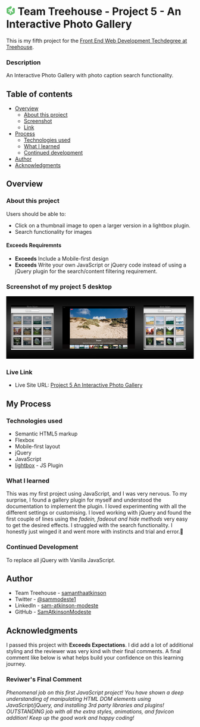 # ![](img/treehouse.png) Team Treehouse - Project 5 - An Interactive Photo Gallery

This is my fifth project for the [Front End Web Development Techdegree at Treehouse](https://teamtreehouse.com/techdegree/front-end-web-development).

### Description
An Interactive Photo Gallery with photo caption search functionality.

## Table of contents
- [Overview](#overview)
  - [About this project](#about-this-project)
  - [Screenshot](#screenshot)
  - [Link](#links)
- [Process](#my-process) 
  - [Technologies used](#technologies-used) 
  - [What I learned](#what-i-learned) 
  - [Continued development](#continued-development)  
- [Author](#author) 
- [Acknowledgments](#acknowledgments) 

## Overview
  
### About this project
Users should be able to:
- Click on a thumbnail image to open a larger version in a lightbox plugin.
- Search functionality for images

#### Exceeds Requiremnts
- **Exceeds** Include a Mobile-first design
- **Exceeds** Write your own JavaScript or jQuery code instead of using a jQuery plugin for the search/content filtering requirement.

### Screenshot of my project 5 desktop
![](img/project-5.jpg)

### Live Link
- Live Site URL: [Project 5 An Interactive Photo Gallery
](https://samatkinsonmodeste.github.io/treehouse-project-5-interactive-photo-gallery/)

## My Process

### Technologies used

- Semantic HTML5 markup
- Flexbox
- Mobile-first layout
- jQuery
- JavaScript
- [lightbox](https://www.lightgalleryjs.com/demos/thumbnails/) - JS Plugin


### What I learned
This was my first project using JavaScript, and I was very nervous. To my surprise, I found a gallery plugin for myself and understood the documentation to implement the plugin. I loved experimenting with all the different settings or customising.
I loved working with jQuery and found the first couple of lines using the *fadein, fadeout and hide methods* very easy to get the desired effects.
I struggled with the search functionality. I honestly just winged it and went more with instincts and trial and error.🤣

### Continued Development
To replace all jQuery with Vanilla JavaScript.

## Author
- Team Treehouse - [samanthaatkinson](https://www.teamtreehouse.com/samanthaatkinson)
- Twitter - [@sammodeste1](https://www.twitter.com/@sammodeste1)
- LinkedIn - [sam-atkinson-modeste](https://www.linkedin.com/<<sam-atkinson-modeste>>)
- GitHub - [SamAtkinsonModeste](https://www.github.com/SamAtkinsonModeste)


## Acknowledgments
I passed this project with **Exceeds Expectations**. I did add a lot of additional styling and the reviewer was very kind wih their final comments. A final comment like below is what helps build your confidence on this learning journey.
### Reviwer's Final Comment
*Phenomenal job on this first JavaScript project! You have shown a deep understanding of manipulating HTML DOM elements using JavaScript/jQuery, and installing 3rd party libraries and plugins! OUTSTANDING job with all the extra styles, animations, and favicon addition! Keep up the good work and happy coding!*